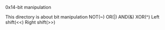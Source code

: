0x14-bit manipulation

This directory is about bit manipulation
NOT(~)
OR(|)
AND(&)
XOR(^)
Left shift(<<)
Right shift(>>)

